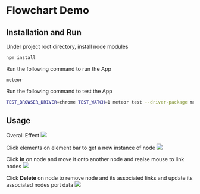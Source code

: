 # Flowchart Demo

## Installation and Run

Under project root directory, install node modules

```bash
npm install
```

Run the following command to run the App

```bash
meteor
```

Run the following command to test the App

```bash
TEST_BROWSER_DRIVER=chrome TEST_WATCH=1 meteor test --driver-package meteortesting:mocha --port 3002
```

## Usage

Overall Effect
![](./images/Demo.gif)

Click elements on element bar to get a new instance of node
![](./images/DragNDropEle.gif)

Click **in** on node and move it onto another node and realse mouse to link nodes
![](./images/LinkNode.gif)

Click **Delete** on node to remove node and its associated links and update its associated nodes port data
![](./images/DeleteNode.gif)
